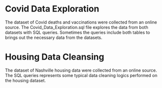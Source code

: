 # Covid Data Exploration
The dataset of Covid deaths and vaccinations were collected from an online source. 
The Covid_Data_Exploration.sql file explores the data from both datasets with SQL queries. Sometimes the queries include both tables to brings out the necessary data from the datasets.

# Housing Data Cleansing
The dataset of Nashville housing data were collected from an online source. 
The SQL queries represents some typical data cleaning logics performed on the housing dataset.
